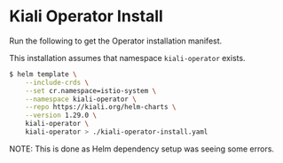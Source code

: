 # Kiali Operator Install

Run the following to get the Operator installation manifest.

This installation assumes that namespace `kiali-operator` exists.

```sh
$ helm template \
    --include-crds \
    --set cr.namespace=istio-system \
    --namespace kiali-operator \
    --repo https://kiali.org/helm-charts \
    --version 1.29.0 \
    kiali-operator \
    kiali-operator > ./kiali-operator-install.yaml
```

NOTE: This is done as Helm dependency setup was seeing some errors.
